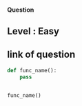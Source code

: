 #### Question

## Level : Easy
## link of question


```python
def func_name():
    pass


func_name()

```